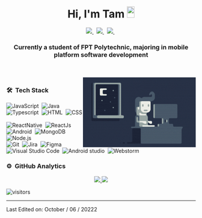 <h1 align="center">Hi, I'm Tam <img src="https://media.giphy.com/media/hvRJCLFzcasrR4ia7z/giphy.gif" height="30px" width="20px"></h1>

<p align="center">
  <a href="https://www.linkedin.com/in/tamduynguyen/">
   <img src="https://img.icons8.com/color/48/000000/linkedin.png" width="3.5%"/>
    </a><span>&nbsp;</span>
  <a href="mailto:tamduynguyen0819@gmail.com">
    <img src="https://img.icons8.com/fluent/48/000000/gmail.png" width="3.5%"/>
  </a><span>&nbsp;</span>
  <a href="https://github.com/duytamdev">
    <img src="https://img.icons8.com/fluent/48/000000/github.png" width="3.5%"/>
  </a><span>&nbsp;</span>
</p>
<h3 align="center">Currently a student of FPT Polytechnic, majoring in mobile platform software development</h3>

<br/>
<br/>

<img alt="Night Coding" src="https://raw.githubusercontent.com/AVS1508/AVS1508/master/assets/Night-Coding.gif" align="right"/>



### 🛠 &nbsp;Tech Stack

![JavaScript](https://img.shields.io/badge/-JavaScript-05122A?style=flat&logo=javascript)&nbsp;
![Java](https://img.shields.io/badge/-Java-05122A?style=flat&logo=java)&nbsp;
![Typescript](https://img.shields.io/badge/-TypeScript-05122A?style=flat&logo=typescript)&nbsp;
![HTML](https://img.shields.io/badge/-HTML-05122A?style=flat&logo=HTML5)&nbsp;
![CSS](https://img.shields.io/badge/-CSS-05122A?style=flat&logo=CSS3&logoColor=1572B6)&nbsp;\
![ReactNative](https://img.shields.io/badge/-React%20Native-05122A?style=flat&logo=react)&nbsp;
![ReactJs](https://img.shields.io/badge/-React-05122A?style=flat&logo=react)&nbsp;
![Android](https://img.shields.io/badge/-Android-05122A?style=flat&logo=android)&nbsp;
![MongoDB](https://img.shields.io/badge/-Mongodb-05122A?style=flat&logo=mongodb)&nbsp;
![Node.js](https://img.shields.io/badge/-Node.js-05122A?style=flat&logo=node.js)&nbsp;\
![Git](https://img.shields.io/badge/-Git-05122A?style=flat&logo=git)&nbsp;
![Jira](https://img.shields.io/badge/-Jira-05122A?style=flat&logo=jira)&nbsp;
![Figma](https://img.shields.io/badge/-Figma-05122A?style=flat&logo=figma)&nbsp;\
![Visual Studio Code](https://img.shields.io/badge/-Visual%20Studio%20Code-05122A?style=flat&logo=visual-studio-code&logoColor=007ACC)&nbsp;
![Android studio](https://img.shields.io/badge/-Android%20Studio-05122A?style=flat&logo=android%20studio)&nbsp;
![Webstorm](https://img.shields.io/badge/-Webstorm-05122A?style=flat&logo=webstorm)&nbsp;

### ⚙️ &nbsp;GitHub Analytics

<p align="center">
<a href="https://github.com/duytamdev">
  <img height="180em" src="https://github-readme-stats-eight-theta.vercel.app/api?username=duytamdev&show_icons=true&theme=algolia&include_all_commits=true&count_private=true"/>
  <img height="180em" src="https://github-readme-stats-eight-theta.vercel.app/api/top-langs/?username=duytamdev&layout=compact&langs_count=8&theme=algolia"/>
</a>
</p>


![visitors](https://visitor-badge.laobi.icu/badge?page_id=duytamdev.408179647)

------

Last Edited on: October / 06 / 20222
